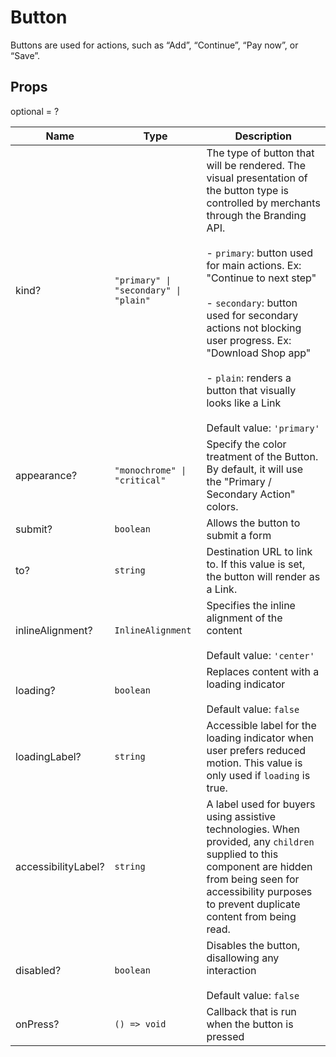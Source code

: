 # Button

Buttons are used for actions, such as “Add”, “Continue”, “Pay now”, or “Save”.

## Props
optional = ?

| Name | Type | Description |
| --- | --- | --- |
| kind? | <code>"primary" &#124; "secondary" &#124; "plain"</code> | The type of button that will be rendered. The visual presentation of the button type is controlled by merchants through the Branding API.<br /><br /> - `primary`: button used for main actions. Ex: &#34;Continue to next step&#34;<br /><br />- `secondary`: button used for secondary actions not blocking user progress. Ex: &#34;Download Shop app&#34;<br /><br />- `plain`: renders a button that visually looks like a Link<br /><br /> Default value: <code>'primary'</code> |
| appearance? | <code>"monochrome" &#124; "critical"</code> | Specify the color treatment of the Button. By default, it will use the &#34;Primary / Secondary Action&#34; colors.  |
| submit? | <code>boolean</code> | Allows the button to submit a form  |
| to? | <code>string</code> | Destination URL to link to. If this value is set, the button will render as a Link.  |
| inlineAlignment? | <code>InlineAlignment</code> | Specifies the inline alignment of the content<br /><br />Default value: <code>'center'</code> |
| loading? | <code>boolean</code> | Replaces content with a loading indicator<br /><br />Default value: <code>false</code> |
| loadingLabel? | <code>string</code> | Accessible label for the loading indicator when user prefers reduced motion. This value is only used if `loading` is true.  |
| accessibilityLabel? | <code>string</code> | A label used for buyers using assistive technologies. When provided, any `children` supplied to this component are hidden from being seen for accessibility purposes to prevent duplicate content from being read.  |
| disabled? | <code>boolean</code> | Disables the button, disallowing any interaction<br /><br />Default value: <code>false</code> |
| onPress? | <code>() => void</code> | Callback that is run when the button is pressed  |